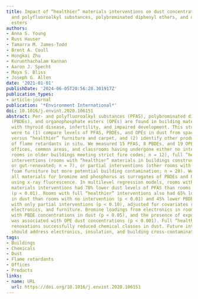 ```yaml
---
title: Impact of “healthier” materials interventions on dust concentrations of per-
  and polyfluoroalkyl substances, polybrominated diphenyl ethers, and organophosphate
  esters
authors:
- Anna S. Young
- Russ Hauser
- Tamarra M. James-Todd
- Brent A. Coull
- Hongkai Zhu
- Kurunthachalam Kannan
- Aaron J. Specht
- Maya S. Bliss
- Joseph G. Allen
date: '2021-01-01'
publishDate: '2024-06-05T20:56:28.301917Z'
publication_types:
- article-journal
publication: '*Environment International*'
doi: 10.1016/j.envint.2020.106151
abstract: Per- and polyfluoroalkyl substances (PFAS), polybrominated diphenyl ethers
  (PBDEs), and organophosphate esters (OPEs) are found in building materials and associated
  with thyroid disease, infertility, and impaired development. This study's objectives
  were to (1) compare levels of PFAS, PBDEs, and OPEs in dust from spaces with conventional
  versus “healthier” furniture and carpet, and (2) identify other product sources
  of flame retardants in situ. We measured 15 PFAS, 8 PBDEs, and 19 OPEs in dust from
  offices, common areas, and classrooms having undergone either no intervention (conventional
  rooms in older buildings meeting strict fire codes; n = 12), full “healthier” materials
  interventions (rooms with “healthier” materials in buildings constructed more recently
  or gut-renovated; n = 7), or partial interventions (other rooms with at least “healthier”
  foam furniture but more potential building contamination; n = 28). We also scanned
  all materials for bromine and phosphorus as surrogates of PBDEs and OPEs respectively,
  using x-ray fluorescence. In multilevel regression models, rooms with full “healthier”
  materials interventions had 78% lower dust levels of PFAS than rooms with no intervention
  (p < 0.01). Rooms with full “healthier” interventions also had 65% lower OPE levels
  in dust than rooms with no intervention (p < 0.01) and 45% lower PBDEs than rooms
  with only partial interventions (p < 0.10), adjusted for covariates related to insulation,
  electronics, and furniture. Bromine loadings from electronics in rooms were associated
  with PBDE concentrations in dust (p < 0.05), and the presence of exposed insulation
  was associated with OPE dust concentrations (p < 0.001). Full “healthier” materials
  renovations successfully reduced chemical classes in dust. Future interventions
  should address electronics, insulation, and building cross-contamination.
tags:
- Buildings
- Chemicals
- Dust
- Flame retardants
- Offices
- Products
links:
- name: URL
  url: https://doi.org/10.1016/j.envint.2020.106151
---
```

